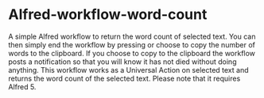 # Alfred-workflow-word-count
A simple Alfred workflow to return the word count of selected text. You can then simply end the workflow by pressing <Enter> or choose to copy the number of words to the clipboard. If you choose to copy to the clipboard the workflow posts a notification so that you will know it has not died without doing anything.
This workflow works as a Universal Action on selected text and returns the word count of the selected text. Please note that it requires Alfred 5.
